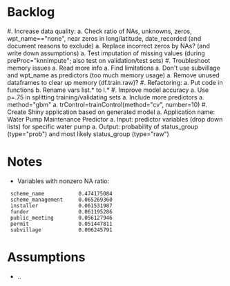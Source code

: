 # Backlog

#. Increase data quality:
    a. Check ratio of NAs, unknowns, zeros, wpt_name=="none", near zeros in long/latitude, date_recorded (and document reasons to exclude)
    a. Replace incorrect zeros by NAs? (and write down assumptions)
    a. Test imputation of missing values (during preProc="knnImpute"; also test on validation/test sets)
#. Troubleshoot memory issues
    a. Read more info
    a. Find limitations
    a. Don't use subvillage and wpt_name as predictors (too much memory usage)
    a. Remove unused dataframes to clear up memory (df.train.raw)?
#. Refactoring:
    a. Put code in functions
    b. Rename vars list.* to l.*
#. Improve model accuracy
    a. Use p=.75 in splitting training/validating sets
    a. Include more predictors
    a. method="gbm"
    a. trControl=trainControl(method="cv", number=10)
#. Create Shiny application based on generated model
    a. Application name: Water Pump Maintenance Predictor
    a. Input: predictor variables (drop down lists) for specific water pump
    a. Output: probability of status_group (type="prob") and most likely status_group (type="raw")


# Notes

* Variables with nonzero NA ratio:

```
 scheme_name           0.474175084
 scheme_management     0.065269360
 installer             0.061531987
 funder                0.061195286
 public_meeting        0.056127946
 permit                0.051447811
 subvillage            0.006245791
```


# Assumptions

* ..